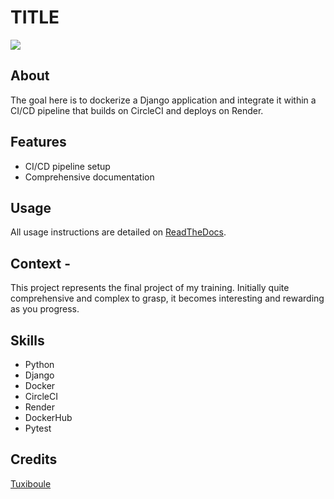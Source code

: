 # TITLE
![](icon.png)

## About
The goal here is to dockerize a Django application and integrate it within a CI/CD pipeline that builds on CircleCI and deploys on Render.

## Features
- CI/CD pipeline setup
- Comprehensive documentation

## Usage
All usage instructions are detailed on [ReadTheDocs](https://lettings-rtd.readthedocs.io/en/latest/).

## Context - 
This project represents the final project of my training.
Initially quite comprehensive and complex to grasp, it becomes interesting and rewarding as you progress.

## Skills
- Python 
- Django
- Docker
- CircleCI
- Render
- DockerHub
- Pytest

## Credits
[Tuxiboule](https://github.com/Tuxiboule)
